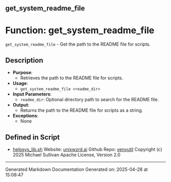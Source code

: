 ## get_system_readme_file
# Function: get_system_readme_file
 `get_system_readme_file` - Get the path to the README file for scripts.
## Description
- **Purpose**:
  - Retrieves the path to the README file for scripts.
- **Usage**: 
  - `get_system_readme_file <readme_dir>`
- **Input Parameters**: 
  - `readme_dir`: Optional directory path to search for the README file.
- **Output**: 
  - Returns the path to the README file for scripts as a string.
- **Exceptions**: 
  - None

## Defined in Script

* [helpsys_lib.sh](../helpsys_lib_sh.md)
Website: [unixwzrd.ai](https://unixwzrd.ai)
Github Repo: [venvutil](https://github.com/unixwzrd/venvutil)
Copyright (c) 2025 Michael Sullivan
Apache License, Version 2.0

---

Generated Markdown Documentation
Generated on: 2025-04-28 at 15:08:47
